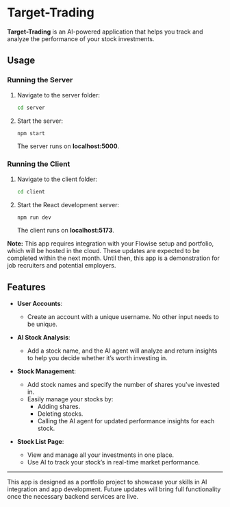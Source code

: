 # Target-Trading
**Target-Trading** is an AI-powered application that helps you track and analyze the performance of your stock investments.

## Usage
### Running the Server
1. Navigate to the server folder:
   ```bash
   cd server
   ```
2. Start the server:
   ```bash
   npm start
   ```
   The server runs on **localhost:5000**.

### Running the Client
1. Navigate to the client folder:
   ```bash
   cd client
   ```
2. Start the React development server:
   ```bash
   npm run dev
   ```
   The client runs on **localhost:5173**.

**Note:** This app requires integration with your Flowise setup and portfolio, which will be hosted in the cloud. These updates are expected to be completed within the next month. Until then, this app is a demonstration for job recruiters and potential employers.

## Features
- **User Accounts**: 
  - Create an account with a unique username. No other input needs to be unique.
  
- **AI Stock Analysis**: 
  - Add a stock name, and the AI agent will analyze and return insights to help you decide whether it’s worth investing in.

- **Stock Management**: 
  - Add stock names and specify the number of shares you've invested in. 
  - Easily manage your stocks by:
    - Adding shares.
    - Deleting stocks.
    - Calling the AI agent for updated performance insights for each stock.

- **Stock List Page**:
  - View and manage all your investments in one place.
  - Use AI to track your stock’s in real-time market performance.

---

This app is designed as a portfolio project to showcase your skills in AI integration and app development. Future updates will bring full functionality once the necessary backend services are live.

